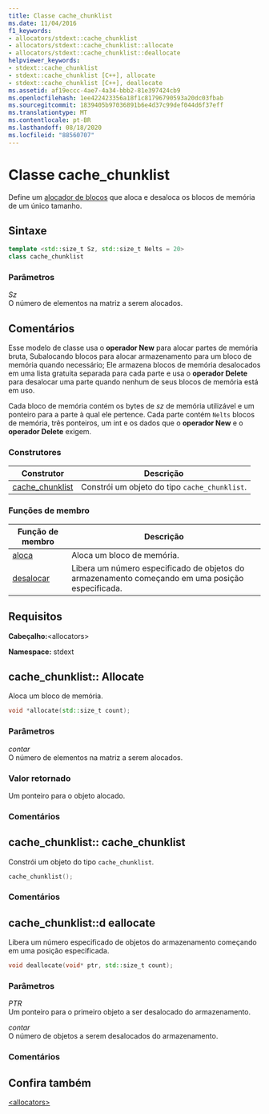 ```yaml
---
title: Classe cache_chunklist
ms.date: 11/04/2016
f1_keywords:
- allocators/stdext::cache_chunklist
- allocators/stdext::cache_chunklist::allocate
- allocators/stdext::cache_chunklist::deallocate
helpviewer_keywords:
- stdext::cache_chunklist
- stdext::cache_chunklist [C++], allocate
- stdext::cache_chunklist [C++], deallocate
ms.assetid: af19eccc-4ae7-4a34-bbb2-81e397424cb9
ms.openlocfilehash: 1ee422423356a18f1c81796790593a20dc03fbab
ms.sourcegitcommit: 1839405b97036891b6e4d37c99def044d6f37eff
ms.translationtype: MT
ms.contentlocale: pt-BR
ms.lasthandoff: 08/18/2020
ms.locfileid: "88560707"
---
```

# <a name="cache_chunklist-class"></a>Classe cache_chunklist

Define um [alocador de blocos](../standard-library/allocators-header.md) que aloca e desaloca os blocos de memória de um único tamanho.

## <a name="syntax"></a>Sintaxe

```cpp
template <std::size_t Sz, std::size_t Nelts = 20>
class cache_chunklist
```

### <a name="parameters"></a>Parâmetros

*Sz*\
O número de elementos na matriz a serem alocados.

## <a name="remarks"></a>Comentários

Esse modelo de classe usa o **operador New** para alocar partes de memória bruta, Subalocando blocos para alocar armazenamento para um bloco de memória quando necessário; Ele armazena blocos de memória desalocados em uma lista gratuita separada para cada parte e usa o **operador Delete** para desalocar uma parte quando nenhum de seus blocos de memória está em uso.

Cada bloco de memória contém os bytes de *sz* de memória utilizável e um ponteiro para a parte à qual ele pertence. Cada parte contém `Nelts` blocos de memória, três ponteiros, um int e os dados que o **operador New** e o **operador Delete** exigem.

### <a name="constructors"></a>Construtores

|Construtor|Descrição|
|-|-|
|[cache_chunklist](#cache_chunklist)|Constrói um objeto do tipo `cache_chunklist`.|

### <a name="member-functions"></a>Funções de membro

|Função de membro|Descrição|
|-|-|
|[aloca](#allocate)|Aloca um bloco de memória.|
|[desalocar](#deallocate)|Libera um número especificado de objetos do armazenamento começando em uma posição especificada.|

## <a name="requirements"></a>Requisitos

**Cabeçalho:**\<allocators>

**Namespace:** stdext

## <a name="cache_chunklistallocate"></a><a name="allocate"></a> cache_chunklist:: Allocate

Aloca um bloco de memória.

```cpp
void *allocate(std::size_t count);
```

### <a name="parameters"></a>Parâmetros

*contar*\
O número de elementos na matriz a serem alocados.

### <a name="return-value"></a>Valor retornado

Um ponteiro para o objeto alocado.

### <a name="remarks"></a>Comentários

## <a name="cache_chunklistcache_chunklist"></a><a name="cache_chunklist"></a> cache_chunklist:: cache_chunklist

Constrói um objeto do tipo `cache_chunklist`.

```cpp
cache_chunklist();
```

### <a name="remarks"></a>Comentários

## <a name="cache_chunklistdeallocate"></a><a name="deallocate"></a> cache_chunklist::d eallocate

Libera um número especificado de objetos do armazenamento começando em uma posição especificada.

```cpp
void deallocate(void* ptr, std::size_t count);
```

### <a name="parameters"></a>Parâmetros

*PTR*\
Um ponteiro para o primeiro objeto a ser desalocado do armazenamento.

*contar*\
O número de objetos a serem desalocados do armazenamento.

### <a name="remarks"></a>Comentários

## <a name="see-also"></a>Confira também

[\<allocators>](../standard-library/allocators-header.md)
